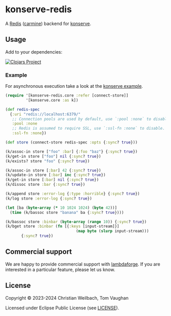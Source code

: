 # konserve-redis

A [Redis](https://redis.io/) ([carmine](https://github.com/ptaoussanis/carmine))
backend for [konserve](https://github.com/replikativ/konserve).

## Usage

Add to your dependencies:

[![Clojars Project](http://clojars.org/io.replikativ/konserve-redis/latest-version.svg)](http://clojars.org/io.replikativ/konserve-redis)

### Example

For asynchronous execution take a look at the [konserve example](https://github.com/replikativ/konserve#asynchronous-execution).

``` clojure
(require '[konserve-redis.core :refer [connect-store]]
         '[konserve.core :as k])

(def redis-spec
  {:uri "redis://localhost:6379/"
   ;; Connection pools are used by default, use `:pool :none` to disable.
   :pool :none
   ;; Redis is assumed to require SSL, use `:ssl-fn :none` to disable.
   :ssl-fn :none})

(def store (connect-store redis-spec :opts {:sync? true}))

(k/assoc-in store ["foo" :bar] {:foo "baz"} {:sync? true})
(k/get-in store ["foo"] nil {:sync? true})
(k/exists? store "foo" {:sync? true})

(k/assoc-in store [:bar] 42 {:sync? true})
(k/update-in store [:bar] inc {:sync? true})
(k/get-in store [:bar] nil {:sync? true})
(k/dissoc store :bar {:sync? true})

(k/append store :error-log {:type :horrible} {:sync? true})
(k/log store :error-log {:sync? true})

(let [ba (byte-array (* 10 1024 1024) (byte 42))]
  (time (k/bassoc store "banana" ba {:sync? true})))

(k/bassoc store :binbar (byte-array (range 10)) {:sync? true})
(k/bget store :binbar (fn [{:keys [input-stream]}]
                               (map byte (slurp input-stream)))
       {:sync? true})

```

## Commercial support

We are happy to provide commercial support with
[lambdaforge](https://lambdaforge.io). If you are interested in a particular
feature, please let us know.

## License

Copyright © 2023-2024 Christian Weilbach, Tom Vaughan

Licensed under Eclipse Public License (see [LICENSE](LICENSE)).
